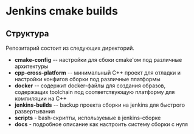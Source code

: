 # Jenkins cmake builds

## Структура 
Репозитарий состоит из следующих директорий.

- **cmake-config**  --  настройки для сбоки cmake'ом под различные архитектуры
- **cpp-cross-platform** -- минимальный C++ проект для отладки и настройки конфигов сборки под различные платформы
- **docker** -- содержит docker-файлы для создания образов, содержащих toolchain под соответствующую платформу для компиляции на C++
- **jenkins-builds** -- backup проекта сборки на jenkins для быстрого развертывания
- **scripts** - bash-скрипты, используемые в jenkins-сборке
- **docs** - подробное описание как настроить систему сборки с нуля





